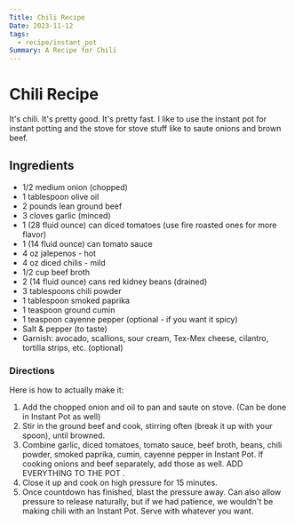```yaml
---
Title: Chili Recipe
Date: 2023-11-12
tags:
  - recipe/instant_pot
Summary: A Recipe for Chili
---
```



# Chili Recipe

It's chili. It's pretty good. It's pretty fast. I like to use the instant pot for instant potting and the stove for stove stuff like to saute onions and brown beef. 



## Ingredients 

*  1/2 medium onion (chopped)
*  1 tablespoon olive oil
*  2 pounds lean ground beef
*  3 cloves garlic (minced)
*  1 (28 fluid ounce) can diced tomatoes (use fire roasted ones for more flavor)
*  1 (14 fluid ounce) can tomato sauce
* 4 oz jalepenos - hot
* 4 oz diced chilis - mild
*  1/2 cup beef broth
*  2 (14 fluid ounce) cans red kidney beans (drained)
*  3 tablespoons chili powder
*  1 tablespoon smoked paprika
*  1 teaspoon ground cumin
*  1 teaspoon cayenne pepper (optional - if you want it spicy)
*  Salt & pepper (to taste)
*  Garnish: avocado, scallions, sour cream, Tex-Mex cheese, cilantro, tortilla strips, etc. (optional)

### Directions

Here is how to actually make it:

1. Add the chopped onion and oil to pan and saute on stove. (Can be done in Instant Pot as well)
2. Stir in the ground beef and cook, stirring often (break it up with your spoon), until browned.
3. Combine garlic, diced tomatoes, tomato sauce, beef broth, beans, chili powder, smoked paprika, cumin, cayenne pepper in Instant Pot. If cooking onions and beef separately, add those as well. ADD EVERYTHING TO THE POT . 
5. Close it up and cook on high pressure for  15 minutes.
6. Once countdown has finished, blast the pressure away.  Can also allow pressure to release naturally, but if we had patience, we wouldn't be making chili with an Instant Pot. Serve with whatever you want.
